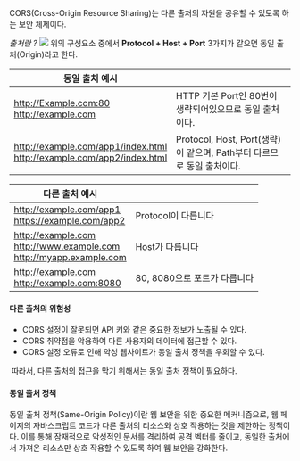 CORS(Cross-Origin Resource Sharing)는 다른 출처의 자원을 공유할 수 있도록 하는 보안 체제이다.

*출처란 ?*
![](https://i.imgur.com/R4mJ2dF.png)
위의 구성요소 중에서 **Protocol + Host + Port** 3가지가 같으면 동일 출처(Origin)라고 한다.


| 동일 출처 예시                                                                 |                                                     |
| ------------------------------------------------------------------------ | --------------------------------------------------- |
| http://Example.com:80<br>http://example.com                              | HTTP 기본 Port인 80번이 생략되어있으므로 동일 출처이다.                |
| http://example.com/app1/index.html<br>http://example.com/app2/index.html | Protocol, Host, Port(생략)이 같으며, Path부터 다르므로 동일 출처이다. |

| 다른 출처 예시                                                                 |                     |
| ------------------------------------------------------------------------ | ------------------- |
| http://example.com/app1  <br>https://example.com/app2                    | Protocol이 다릅니다      |
| http://example.com<br>http://www.example.com<br>http://myapp.example.com | Host가 다릅니다          |
| http://example.com<br>http://example.com:8080                            | 80, 8080으로 포트가 다릅니다 |

#### 다른 출처의 위험성

- CORS 설정이 잘못되면 API 키와 같은 중요한 정보가 노출될 수 있다.
- CORS 취약점을 악용하여 다른 사용자의 데이터에 접근할 수 있다.
- CORS 설정 오류로 인해 악성 웹사이트가 동일 출처 정책을 우회할 수 있다.

 따라서, 다른 출처의 접근을 막기 위해서는 동일 출처 정책이 필요하다.

#### 동일 출처 정책

동일 출처 정책(Same-Origin Policy)이란 웹 보안을 위한 중요한 메커니즘으로, 웹 페이지의 자바스크립트 코드가 다른 출처의 리소스와 상호 작용하는 것을 제한하는 정책이다. 이를 통해 잠재적으로 악성적인 문서를 격리하여 공격 벡터를 줄이고, 동일한 출처에서 가져온 리소스만 상호 작용할 수 있도록 하여 웹 보안을 강화한다.

